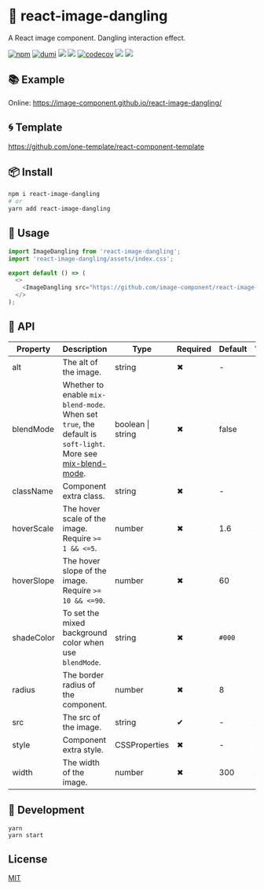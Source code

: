 # 🌈 react-image-dangling

A React image component. Dangling interaction effect.

[![npm](https://img.shields.io/npm/v/react-image-dangling?style=flat-square&color=orange)](https://www.npmjs.com/package/react-image-dangling) [![dumi](https://img.shields.io/badge/docs%20by-dumi-blue?style=flat-square)](https://github.com/umijs/dumi) ![](https://github.com/image-component/react-image-dangling/workflows/ci/badge.svg) ![](https://img.shields.io/github/last-commit/image-component/react-image-dangling/main?color=%23722ed1&style=flat-square) [![codecov](https://codecov.io/gh/image-component/react-image-dangling/branch/main/graph/badge.svg?token=PYD7S8BHOB)](https://codecov.io/gh/image-component/react-image-dangling) ![](https://img.shields.io/npm/dt/react-image-dangling?color=%23eb2f96&style=flat-square) ![](https://img.shields.io/npm/l/react-image-dangling?style=flat-square&color=red)

## 📚 Example

Online: https://image-component.github.io/react-image-dangling/

## 🌀 Template

https://github.com/one-template/react-component-template

## 📦 Install

```bash
npm i react-image-dangling
# or
yarn add react-image-dangling
```

## 🎉 Usage

```js
import ImageDangling from 'react-image-dangling';
import 'react-image-dangling/assets/index.css';

export default () => (
  <>
    <ImageDangling src="https://github.com/image-component/react-image-shadow/blob/main/image/red.png?raw=true" />
  </>
);
```

## 📔 API

| Property   | Description                                                                                                                                                                        | Type              | Required | Default | Version |
| ---------- | ---------------------------------------------------------------------------------------------------------------------------------------------------------------------------------- | ----------------- | -------- | ------- | ------- |
| alt        | The alt of the image.                                                                                                                                                              | string            | ✖        | -       | 1.0.0   |
| blendMode  | Whether to enable `mix-blend-mode`.<br/> When set `true`, the default is `soft-light`. More see [mix-blend-mode](https://developer.mozilla.org/en-US/docs/Web/CSS/mix-blend-mode). | boolean \| string | ✖        | false   | 1.0.0   |
| className  | Component extra class.                                                                                                                                                             | string            | ✖        | -       | 1.0.0   |
| hoverScale | The hover scale of the image. Require `>= 1 && <=5`.                                                                                                                               | number            | ✖        | 1.6     | 1.0.0   |
| hoverSlope | The hover slope of the image. Require `>= 10 && <=90`.                                                                                                                             | number            | ✖        | 60      | 1.0.0   |
| shadeColor | To set the mixed background color when use `blendMode`.                                                                                                                            | string            | ✖        | `#000`  | 1.0.0   |
| radius     | The border radius of the component.                                                                                                                                                | number            | ✖        | 8       | 1.0.0   |
| src        | The src of the image.                                                                                                                                                              | string            | ✔        | -       | 1.0.0   |
| style      | Component extra style.                                                                                                                                                             | CSSProperties     | ✖        | -       | 1.0.0   |
| width      | The width of the image.                                                                                                                                                            | number            | ✖        | 300     | 1.0.0   |

## 🔨 Development

```
yarn
yarn start
```

## License

[MIT](https://github.com/image-component/react-image-dangling/blob/main/LICENSE)
